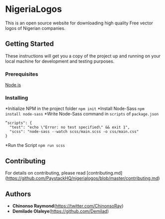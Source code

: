 # NigeriaLogos

This is an open source website for downloading high quality
Free vector logos of Nigerian companies.

## Getting Started

These instructions will get you a copy of the project up and running on your local machine for development and testing purposes. 

### Prerequisites
[Node.js](https://nodejs.org/)

### Installing

*Initialize NPM in the project folder `npm init`
*Install Node-Sass `npm install node-sass`
*Write Node-Sass command in `scripts` of `package.json`

```
”scripts": {
  "test": "echo \"Error: no test specified\" && exit 1",
  "scss": "node-sass --watch scss/main.scss -o css/main.css"
}
```
*Run the Script `npm run scss`

## Contributing

For details on contributing, please read [contributing.md] (https://github.com/PaystackHQ/nigerialogos/blob/master/contributing.md)


## Authors

* **Chinonso Raymond**(https://twitter.com/ChinonsoRay) 
* **Demilade Olaleye**(https://github.com/Demilad)
